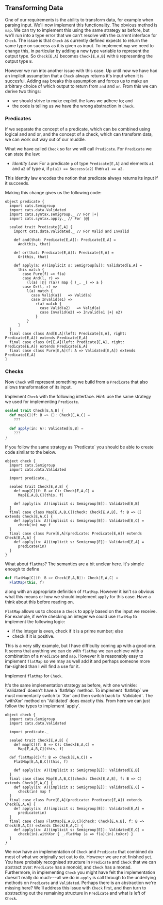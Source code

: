 ## Transforming Data

One of our requirements is the ability to transform data, for example when parsing input. We'll now implement this functionality. The obvious method is `map`. We can try to implement this using the same strategy as before, but we'll run into a type error that we can't resolve with the current interface for `Check`. The issue is that `Check` as currently defined expects to return the same type on success as it is given as input. To implement `map` we need to change this, in particular by adding a new type variable to represent the output type. So `Check[E,A]` becomes `Check[E,A,B]` with `B` representing the output type `B`.

However we run into another issue with this case. Up until now we have had an implicit assumption that a `Check` always returns it's input when it is succesful. Adding `map` breaks this assumption and forces us to make an arbitrary choice of which output to return from `and` and `or`. From this we can derive two things:

- we should strive to make explicit the laws we adhere to; and
- the code is telling us we have the wrong abstraction in `Check`.

### Predicates

If we separate the concept of a predicate, which can be combined using logical and and or, and the concept of a check, which can transform data, we can work out way out of our muddle.

What we have called `Check` so far we will call `Predicate`. For `Predicate` we can state the law:

- *Identity Law*: For a predicate `p` of type `Predicate[E,A]` and elements `a1` and `a2` of type `A`, if `p(a1) == Success(a2)` then `a1 == a2`.

This identity law encodes the notion that predicate always returns its input if it succeeds.

Making this change gives us the following code:

```tut:book
object predicate {
  import cats.Semigroup
  import cats.data.Validated
  import cats.syntax.semigroup._ // For |+|
  import cats.syntax.apply._ // For |@|

  sealed trait Predicate[E,A] {
    import cats.data.Validated._ // For Valid and Invalid
  
    def and(that: Predicate[E,A]): Predicate[E,A] =
      And(this, that)
  
    def or(that: Predicate[E,A]): Predicate[E,A] =
      Or(this, that)
  
    def apply(a: A)(implicit s: Semigroup[E]): Validated[E,A] =
      this match {
        case Pure(f) => f(a)
        case And(l, r) =>
          (l(a) |@| r(a)) map { (_, _) => a }
        case Or(l, r) =>
          l(a) match {
            case Valid(a1)   => Valid(a)
            case Invalid(e1) =>
              r(a) match {
                case Valid(a2)   => Valid(a)
                case Invalid(e2) => Invalid(e1 |+| e2)
              }
          }
      }
  }
  final case class And[E,A](left: Predicate[E,A], right: Predicate[E,A]) extends Predicate[E,A]
  final case class Or[E,A](left: Predicate[E,A], right: Predicate[E,A]) extends Predicate[E,A]
  final case class Pure[E,A](f: A => Validated[E,A]) extends Predicate[E,A]
}
```

### Checks

Now `Check` will represent something we build from a `Predicate` that also allows transformation of its input.

Implement `Check` with the following interface. *Hint:* use the same strategy we used for implementing `Predicate`.

```scala
sealed trait Check[E,A,B] {
  def map[C](f: B => C): Check[E,A,C] =
    ???

  def apply(in: A): Validated[E,B] =
    ???
}
```

<div class="solution">
If you follow the same strategy as `Predicate` you should be able to create code similar to the below.

```tut:book
object check {
  import cats.Semigroup
  import cats.data.Validated

  import predicate._

  sealed trait Check[E,A,B] {
    def map[C](f: B => C): Check[E,A,C] =
      Map[E,A,B,C](this, f)
  
    def apply(in: A)(implicit s: Semigroup[E]): Validated[E,B]
  }
  final case class Map[E,A,B,C](check: Check[E,A,B], f: B => C) extends Check[E,A,C] {
    def apply(in: A)(implicit s: Semigroup[E]): Validated[E,C] =
      check(in) map f
  }
  final case class Pure[E,A](predicate: Predicate[E,A]) extends Check[E,A,A] {
    def apply(in: A)(implicit s: Semigroup[E]): Validated[E,A] =
      predicate(in)
  }
}
```
</div>

What about `flatMap`? The semantics are a bit unclear here. It's simple enough to define

```scala
def flatMap[C](f: B => Check[E,A,B]): Check[E,A,C] =
  FlatMap(this, f)
```

along with an appropriate definition of `FlatMap`. However it isn't so obvious what this means or how we should implement `apply` for this case. Have a think about this before reading on.

`FlatMap` allows us to choose a `Check` to apply based on the input we receive. For example, if we're checking an integer we could use `flatMap` to implement the following logic:

- if the integer is even, check if it is a prime number; else
- check if it is positive. 

This is a very silly example, but I have difficulty coming up with a good one. It seems that anything we can do with `flatMap` we can achieve with a combination of a `Predicate` and `map`. However it is reasonably easy to implement `flatMap` so we may as well add it and perhaps someone more far-sighted than I will find a use for it.

Implement `flatMap` for `Check`.

<div class="solution">
It's the same implementation strategy as before, with one wrinkle: `Validated` doesn't have a `flatMap` method. To implement `flatMap` we must momentarily switch to `Xor` and then switch back to `Validated`. The `withXor` method on `Validated` does exactly this. From here we can just follow the types to implement `apply`.

```tut:book
object check {
  import cats.Semigroup
  import cats.data.Validated

  import predicate._

  sealed trait Check[E,A,B] {
    def map[C](f: B => C): Check[E,A,C] =
      Map[E,A,B,C](this, f)

  def flatMap[C](f: B => Check[E,A,C]) =
    FlatMap[E,A,B,C](this, f)

    def apply(in: A)(implicit s: Semigroup[E]): Validated[E,B]
  }
  final case class Map[E,A,B,C](check: Check[E,A,B], f: B => C) extends Check[E,A,C] {
    def apply(in: A)(implicit s: Semigroup[E]): Validated[E,C] =
      check(in) map f
  }
  final case class Pure[E,A](predicate: Predicate[E,A]) extends Check[E,A,A] {
    def apply(in: A)(implicit s: Semigroup[E]): Validated[E,A] =
      predicate(in)
  }
  final case class FlatMap[E,A,B,C](check: Check[E,A,B], f: B => Check[E,A,C]) extends Check[E,A,C] {
    def apply(in: A)(implicit s: Semigroup[E]): Validated[E,C] =
      check(in).withXor { _.flatMap (a => f(a)(in).toXor) }
  }
}
```
</div>

We now have an implementation of `Check` and `Predicate` that combined do most of what we originally set out to do. However we are not finished yet. You have probably recognised structure in `Predicate` and `Check` that we can abstract over: `Predicate` has a monoid, and `Check` has a monad. Furthermore, in implementing `Check` you might have felt the implementation doesn't really do much---all we do in `apply` is call through to the underlying methods on `Predicate` and `Validated`. Perhaps there is an abstraction we're missing here? We'll address this issue with `Check` first, and then turn to abstracting out the remaining structure in `Predicate` and what is left of `Check`.
